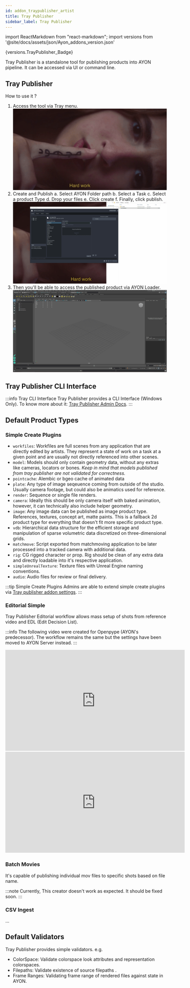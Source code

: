 ```yaml
---
id: addon_traypublisher_artist
title: Tray Publisher
sidebar_label: Tray Publisher
---
```


import ReactMarkdown from "react-markdown";
import versions from '@site/docs/assets/json/Ayon_addons_version.json'

<ReactMarkdown>
{versions.TrayPublisher_Badge}
</ReactMarkdown>

Tray Publisher is a standalone tool for publishing products into AYON pipeline.
It can be accessed via UI or command line.


## Tray Publisher
How to use it ? 
1. Access the tool via Tray menu.
![](assets/traypublisher/artist/open_publisher.gif)
2. Create and Publish 
   a. Select AYON Folder path
   b. Select a Task
   c. Select a product Type
   d. Drop your files
   e. Click create
   f. Finally, click publish.
![](assets/traypublisher/artist/publish_a_product.gif)
3. Then you'll be able to access the published product via AYON Loader.
![](assets/traypublisher/artist/check_in_loader.gif)

## Tray Publisher CLI Interface

:::info Tray CLI Interface
Tray Publisher provides a CLI Interface (Windows Only).
To know more about it: [Tray Publisher Admin Docs](https://ayon.ynput.io/docs/addon_traypublisher_admin#cli-interface).
:::

## Default Product Types
### Simple Create Plugins
- `workfiles`: Workfiles are full scenes from any application that are directly edited by artists. They represent a state of work on a task at a given point and are usually not directly referenced into other scenes.
- `model`: Models should only contain geometry data, without any extras like cameras, locators or bones. *Keep in mind that models published from tray publisher are not validated for correctness.* 
- `pointcache`: Alembic or bgeo cache of animated data
- `plate`: Any type of image seqeuence coming from outside of the studio. Usually camera footage, but could also be animatics used for reference.
- `render`: Sequence or single file renders.
- `camera`: Ideally this should be only camera itself with baked animation, however, it can technically also include helper geometry.
- `image`: Any image data can be published as image product type. References, textures, concept art, matte paints. This is a fallback 2d product type for everything that doesn't fit more specific product type.
- `vdb`: Hierarchical data structure for the efficient storage and manipulation of sparse volumetric data discretized on three-dimensional grids.
- `matchmove`: Script exported from matchmoving application to be later processed into a tracked camera with additional data.
- `rig`: CG rigged character or prop. Rig should be clean of any extra data and directly loadable into it's respective application.	
- `simpleUnrealTexture`: Texture files with Unreal Engine naming conventions.
- `audio`: Audio files for review or final delivery.

:::tip Simple Create Plugins
Admins are able to extend simple create plugins via [Tray publisher addon settings](https://ayon.ynput.io/docs/addon_traypublisher_admin#creator-plugins).
:::


### Editorial Simple

Tray Publisher Editorial workflow allows mass setup of shots from reference video and EDL (Edit Decision List).

:::info
The following video were created for Openpype (AYON's predecessor).
The workflow remains the same but the settings have been moved to AYON Server instead.
:::

<iframe width="560" height="315" src="https://www.youtube.com/embed/yGfWAI44hGw?si=4LfZnNzbSh8pF8wZ" title="YouTube video player" frameborder="0" allow="accelerometer; autoplay; clipboard-write; encrypted-media; gyroscope; picture-in-picture; web-share" referrerpolicy="strict-origin-when-cross-origin" allowfullscreen></iframe>

<iframe width="560" height="315" src="https://www.youtube.com/embed/oSDskPRINHU?si=21H2ZOsrwgXoKKyU" title="YouTube video player" frameborder="0" allow="accelerometer; autoplay; clipboard-write; encrypted-media; gyroscope; picture-in-picture; web-share" referrerpolicy="strict-origin-when-cross-origin" allowfullscreen></iframe>

### Batch Movies

It's capable of publishing individual mov files to specific shots based on file name.
<!-- TODO: Add File name pattern once the creator is fixed. 
For context, the Batch mov creator doesn't work. -->

:::note
Currently, This creator doesn't work as expected.
It should be fixed soon.
:::


### CSV Ingest 
...

## Default Validators
Tray Publisher provides simple validators. 
e.g.
- ColorSpace: Validate colorspace look attributes and representation colorspaces.
- Filepaths: Validate existence of source filepaths .
- Frame Ranges: Validating frame range of rendered files against state in AYON.